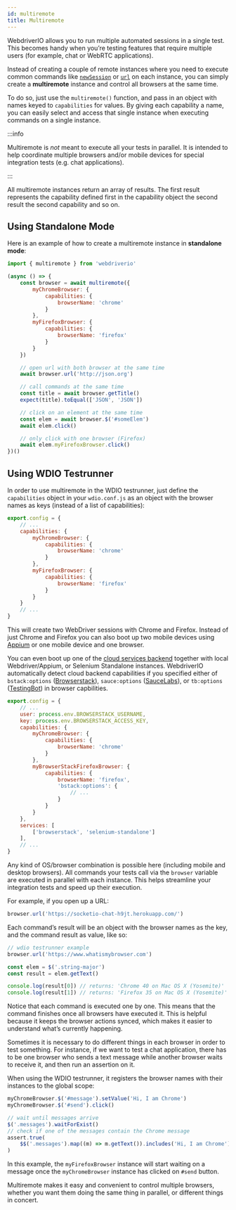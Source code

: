 ```yaml
---
id: multiremote
title: Multiremote
---
```


WebdriverIO allows you to run multiple automated sessions in a single test. This becomes handy when you’re testing features that require multiple users (for example, chat or WebRTC applications).

Instead of creating a couple of remote instances where you need to execute common commands like [`newSession`](/docs/api/webdriver#newsession) or [`url`](/docs/api/browser/url) on each instance, you can simply create a **multiremote** instance and control all browsers at the same time.

To do so, just use the `multiremote()` function, and pass in an object with names keyed to `capabilities` for values. By giving each capability a name, you can easily select and access that single instance when executing commands on a single instance.

:::info

Multiremote is _not_ meant to execute all your tests in parallel.
It is intended to help coordinate multiple browsers and/or mobile devices for special integration tests (e.g. chat applications).

:::

All multiremote instances return an array of results. The first result represents the capability defined first in the capability object the second result the second capability and so on.

## Using Standalone Mode

Here is an example of how to create a multiremote instance in __standalone mode__:

```js
import { multiremote } from 'webdriverio'

(async () => {
    const browser = await multiremote({
        myChromeBrowser: {
            capabilities: {
                browserName: 'chrome'
            }
        },
        myFirefoxBrowser: {
            capabilities: {
                browserName: 'firefox'
            }
        }
    })

    // open url with both browser at the same time
    await browser.url('http://json.org')

    // call commands at the same time
    const title = await browser.getTitle()
    expect(title).toEqual(['JSON', 'JSON'])

    // click on an element at the same time
    const elem = await browser.$('#someElem')
    await elem.click()

    // only click with one browser (Firefox)
    await elem.myFirefoxBrowser.click()
})()
```

## Using WDIO Testrunner

In order to use multiremote in the WDIO testrunner, just define the `capabilities` object in your `wdio.conf.js` as an object with the browser names as keys (instead of a list of capabilities):

```js
export.config = {
    // ...
    capabilities: {
        myChromeBrowser: {
            capabilities: {
                browserName: 'chrome'
            }
        },
        myFirefoxBrowser: {
            capabilities: {
                browserName: 'firefox'
            }
        }
    }
    // ...
}
```

This will create two WebDriver sessions with Chrome and Firefox. Instead of just Chrome and Firefox you can also boot up two mobile devices using [Appium](http://appium.io) or one mobile device and one browser.

You can even boot up one of the [cloud services backend](https://webdriver.io/docs/cloudservices.html) together with local Webdriver/Appium, or Selenium Standalone instances. WebdriverIO automatically detect cloud backend capabilities if you specified either of `bstack:options` ([Browserstack](https://webdriver.io/docs/browserstack-service.html)), `sauce:options` ([SauceLabs](https://webdriver.io/docs/sauce-service.html)), or `tb:options` ([TestingBot](https://webdriver.io/docs/testingbot-service.html)) in browser capbilities.

```js
export.config = {
    // ...
    user: process.env.BROWSERSTACK_USERNAME,
    key: process.env.BROWSERSTACK_ACCESS_KEY,
    capabilities: {
        myChromeBrowser: {
            capabilities: {
                browserName: 'chrome'
            }
        },
        myBrowserStackFirefoxBrowser: {
            capabilities: {
                browserName: 'firefox',
                'bstack:options': {
                    // ...
                }
            }
        }
    },
    services: [
        ['browserstack', 'selenium-standalone']
    ],
    // ...
}
```

Any kind of OS/browser combination is possible here (including mobile and desktop browsers). All commands your tests call via the `browser` variable are executed in parallel with each instance. This helps streamline your integration tests and speed up their execution.

For example, if you open up a URL:

```js
browser.url('https://socketio-chat-h9jt.herokuapp.com/')
```

Each command’s result will be an object with the browser names as the key, and the command result as value, like so:

```js
// wdio testrunner example
browser.url('https://www.whatismybrowser.com')

const elem = $('.string-major')
const result = elem.getText()

console.log(result[0]) // returns: 'Chrome 40 on Mac OS X (Yosemite)'
console.log(result[1]) // returns: 'Firefox 35 on Mac OS X (Yosemite)'
```

Notice that each command is executed one by one. This means that the command finishes once all browsers have executed it. This is helpful because it keeps the browser actions synced, which makes it easier to understand what’s currently happening.

Sometimes it is necessary to do different things in each browser in order to test something. For instance, if we want to test a chat application, there has to be one browser who sends a text message while another browser waits to receive it, and then run an assertion on it.

When using the WDIO testrunner, it registers the browser names with their instances to the global scope:

```js
myChromeBrowser.$('#message').setValue('Hi, I am Chrome')
myChromeBrowser.$('#send').click()

// wait until messages arrive
$('.messages').waitForExist()
// check if one of the messages contain the Chrome message
assert.true(
    $$('.messages').map((m) => m.getText()).includes('Hi, I am Chrome')
)
```

In this example, the `myFirefoxBrowser` instance will start waiting on a message once the `myChromeBrowser` instance has clicked on `#send` button.

Multiremote makes it easy and convenient to control multiple browsers, whether you want them doing the same thing in parallel, or different things in concert.
